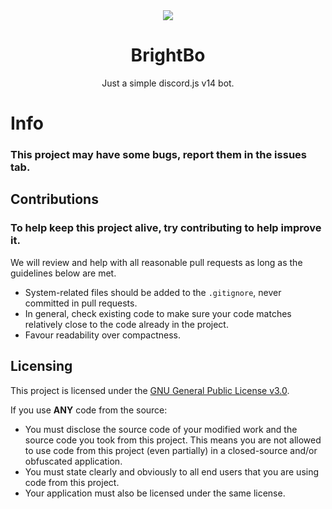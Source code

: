 <div align="center">
   <img src="https://i.imgur.com/gVFCPok.png" />
</div>
<h1 align="center">BrightBo</h1>
<p align="center">Just a simple discord.js v14 bot.</p>

# Info
### This project may have some bugs, report them in the issues tab.

## Contributions
### To help keep this project alive, try contributing to help improve it.

We will review and help with all reasonable pull requests as long as the guidelines below are met.

- System-related files should be added to the `.gitignore`, never committed in pull requests.
- In general, check existing code to make sure your code matches relatively close to the code already in the project.
- Favour readability over compactness.

## Licensing
This project is licensed under the [GNU General Public License v3.0](https://www.gnu.org/licenses/gpl-3.0.en.html). 

If you use **ANY** code from the source:
- You must disclose the source code of your modified work and the source code you took from this project. This means you are not allowed to use code from this project (even partially) in a closed-source and/or obfuscated application.
- You must state clearly and obviously to all end users that you are using code from this project.
- Your application must also be licensed under the same license.
